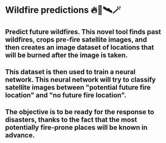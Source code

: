 # Wildfire predictions 🔥🌳🛰️🪄

## Predict future wildfires. This novel tool finds past wildfires, crops pre-fire satellite images, and then creates an image dataset of locations that will be burned after the image is taken.

## This dataset is then used to train a neural network. This neural network will try to classify satellite images between "potential future fire location" and "no future fire location".

## The objective is to be ready for the response to disasters, thanks to the fact that the most potentially fire-prone places will be known in advance.